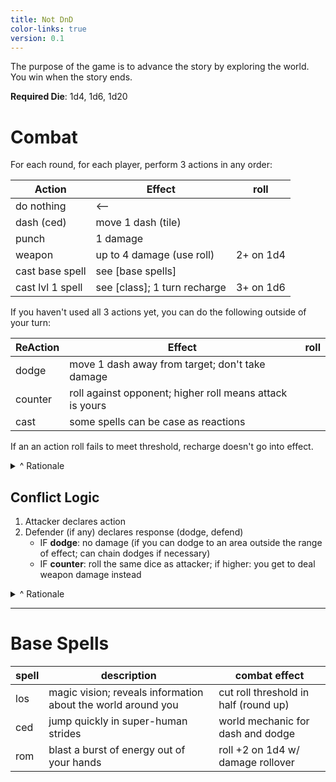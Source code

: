 ```yaml
---
title: Not DnD
color-links: true
version: 0.1
---
```


<!-- Links: [Weapons](Weapons.md) | [Dragon Class](Classes/Dragon.md) | [Griffin Class](Classes/Griffin.md) | [Hydra Class](Classes/Hydra.md) -->

The purpose of the game is to advance the story by exploring the world. You win when the story ends.

**Required Die**: 1d4, 1d6, 1d20

# Combat

For each round, for each player, perform 3 actions in any order:

| Action           | Effect                       | roll      |
| -                | -                            | -         |
| do nothing       | <--                          |           |
| dash (ced)       | move 1 dash (tile)           |           |
| punch            | 1 damage                     |           |
| weapon           | up to 4 damage (use roll)    | 2+ on 1d4 |
| cast base spell  | see [base spells]            |           |
| cast lvl 1 spell | see [class]; 1 turn recharge | 3+ on 1d6 |

<!-- | cast spell 2    | see [class]; 3 turn recharge | 3+ on 1d6   | -->
<!-- | cast special    | see [class]; 1 day recharge  | 6+ on 1d20  | -->
<!-- | cast ultimate   | 1 per campaign             | always land | -->

If you haven't used all 3 actions yet, you can do the following outside of your turn:

| ReAction | Effect                                                   | roll |
| -        | -                                                        | -    |
| dodge    | move 1 dash away from target; don't take damage          |      |
| counter  | roll against opponent; higher roll means attack is yours |      |
| cast     | some spells can be case as reactions                     |      |

If an an action roll fails to meet threshold, recharge doesn't go into effect. 

<details>
<summary>^ Rationale</summary>
Caster is already penalized if they fail to meet roll threshold: they wasted an action.

This also ensures more spells get used; you're more likely to risk using a spell if you know that you can just keep trying with more actions. Ie, if a caster really wants to use a spell, they're gunna eventually land it

Allows for more fluid strategy planning because your entire plan doesn't get frequently steamrolled by a bad roll.

If the spell was successful, but the opponents dodge -- that still triggers a recharge (just means you missed)
</details>

## Conflict Logic

1. Attacker declares action
2. Defender (if any) declares response (dodge, defend)
    - IF **dodge**: no damage (if you can dodge to an area outside the range of effect; can chain dodges if necessary)
    - IF **counter**: roll the same dice as attacker; if higher: you get to deal weapon damage instead
<!--     - IF **block**: roll against opponents die; opp roll - your roll = damage dealt. -->
<!--     - If negative, deal damage to attacker (i.e., a _counter_) -->

<details>
<summary>^ Rationale</summary>
I'm a fan of this new logic system because it makes the "tandem roll" feel like an actual competition to roll high. It doesn't solve the gridlock issue (requiring attacker to wait for opponent to decide before round progression), it at least makes things "memory-less" (rolls are calculated _after_ action and reaction are both declared). We might have to change the roll threshold for dodging if I end up removing roll thresholds all together (maybe like, half your opponents roll round up).

This allow allows adding dice modifiers; like, if you use "burst", your modifier would carry into the roll of whatever next action you use.

This also gives advantage to the attacker, which seems fair. The attacker can still take damage if countered, but it's not as drastic.
</details>

---

# Base Spells

| spell | description                                                  | combat effect                         |
| -     | -                                                            | -                                     |
| los   | magic vision; reveals information about the world around you | cut roll threshold in half (round up) |
| ced   | jump quickly in super-human strides                          | world mechanic for dash and dodge     |
| rom   | blast a burst of energy out of your hands                    | roll +2 on 1d4 w/ damage rollover     |






